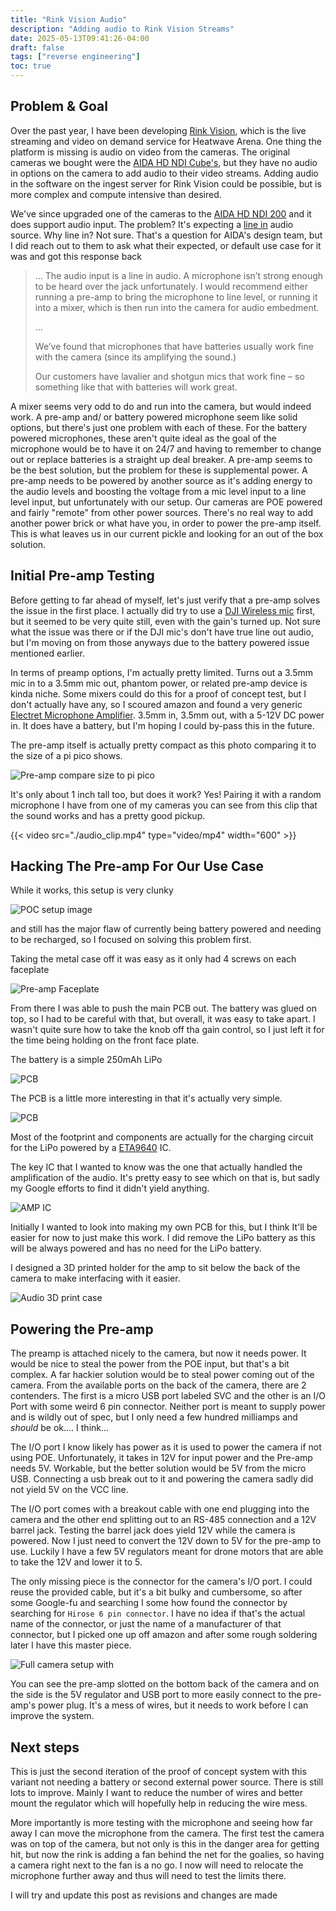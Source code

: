 ```yaml
---
title: "Rink Vision Audio"
description: "Adding audio to Rink Vision Streams"
date: 2025-05-13T09:41:26-04:00
draft: false
tags: ["reverse engineering"]
toc: true
---
```


## Problem & Goal

Over the past year, I have been developing [Rink Vision](https://rinkvision.com/), which is the live streaming and video on demand service for Heatwave Arena. One thing the platform is missing is audio on video from the cameras. The original cameras we bought were the [AIDA HD NDI Cube's](https://aidaimaging.com/hd-ndi-cube/), but they have no audio in options on the camera to add audio to their video streams. Adding audio in the software on the ingest server for Rink Vision could be possible, but is more complex and compute intensive than desired. 

We've since upgraded one of the cameras to the [AIDA HD NDI 200](https://aidaimaging.com/hd-ndi-200/) and it does support audio input. The problem? It's expecting a [line in](https://www.shure.com/en-EU/insights/differences-line-mic-level) audio source. Why line in? Not sure. That's a question for AIDA's design team, but I did reach out to them to ask what their expected, or default use case for it was and got this response back

> ... 
> The audio input is a line in audio. A microphone isn’t strong enough to be heard over the jack unfortunately. I would recommend either running a pre-amp to bring the microphone to line level, or running it into a mixer, which is then run into the camera for audio embedment.
>
> ...
>
> We’ve found that microphones that have batteries usually work fine with the camera (since its amplifying the sound.)
> 
>
> Our customers have lavalier and shotgun mics that work fine – so something like that with batteries will work great.

A mixer seems very odd to do and run into the camera, but would indeed work. A pre-amp and/ or battery powered microphone seem like solid options, but there's just one problem with each of these. For the battery powered microphones, these aren't quite ideal as the goal of the microphone would be to have it on 24/7 and having to remember to change out or replace batteries is a straight up deal breaker. A pre-amp seems to be the best solution, but the problem for these is supplemental power. A pre-amp needs to be powered by another source as it's adding energy to the audio levels and boosting the voltage from a mic level input to a line level input, but unfortunately with our setup. Our cameras are POE powered and fairly "remote" from other power sources. There's no real way to add another power brick or what have you, in order to power the pre-amp itself. This is what leaves us in our current pickle and looking for an out of the box solution.

## Initial Pre-amp Testing
Before getting to far ahead of myself, let's just verify that a pre-amp solves the issue in the first place. I actually did try to use a [DJI Wireless mic](https://www.dji.com/mic-2) first, but it seemed to be very quite still, even with the gain's turned up. Not sure what the issue was there or if the DJI mic's don't have true line out audio, but I'm moving on from those anyways due to the battery powered issue mentioned earlier.

In terms of preamp options, I'm actually pretty limited. Turns out a 3.5mm mic in to a 3.5mm mic out, phantom power, or related pre-amp device is kinda niche. Some mixers could do this for a proof of concept test, but I don't actually have any, so I scoured amazon and found a very generic [Electret Microphone Amplifier](https://www.amazon.com/gp/product/B0D7BWRFZD). 3.5mm in, 3.5mm out, with a 5-12V DC power in. It does have a battery, but I'm hoping I could by-pass this in the future.

The pre-amp itself is actually pretty compact as this photo comparing it to the size of a pi pico shows. 

![Pre-amp compare size to pi pico](./pre-amp-pico-compare.jpg)

It's only about 1 inch tall too, but does it work? Yes! Pairing it with a random microphone I have from one of my cameras you can see from this clip that the sound works and has a pretty good pickup.

{{< video src="./audio_clip.mp4"  type="video/mp4" width="600" >}}

## Hacking The Pre-amp For Our Use Case
While it works, this setup is very clunky

![POC setup image](./poc_setup.jpg)

and still has the major flaw of currently being battery powered and needing to be recharged, so I focused on solving this problem first.

Taking the metal case off it was easy as it only had 4 screws on each faceplate

![Pre-amp Faceplate](./pre-amp_face_plate.jpg)

From there I was able to push the main PCB out. The battery was glued on top, so I had to be careful with that, but overall, it was easy to take apart. I wasn't quite sure how to take the knob off tha gain control, so I just left it for the time being holding on the front face plate.

The battery is a simple 250mAh LiPo 

![PCB](./battery.jpg)

The PCB is a little more interesting in that it's actually very simple. 

![PCB](./pcb.jpg)

Most of the footprint and components are actually for the charging circuit for the LiPo powered by a [ETA9640](https://www.eta-semi.com/wp-content/uploads/2022/03/ETA9640_V1.5.pdf) IC.

The key IC that I wanted to know was the one that actually handled the amplification of the audio. It's pretty easy to see which on that is, but sadly my Google efforts to find it didn't yield anything.

![AMP IC](./amp_ic.jpg)

Initially I wanted to look into making my own PCB for this, but I think It'll be easier for now to just make this work. I did remove the LiPo battery as this will be always powered and has no need for the LiPo battery.

I designed a 3D printed holder for the amp to sit below the back of the camera to make interfacing with it easier.

![Audio 3D print case](./audio-slot-case.PNG)

## Powering the Pre-amp

The preamp is attached nicely to the camera, but now it needs power. It would be nice to steal the power from the POE input, but that's a bit complex. A far hackier solution would be to steal power coming out of the camera. From the available ports on the back of the camera, there are 2 contenders. The first is a micro USB port labeled SVC and the other is an I/O Port with some weird 6 pin connector. Neither port is meant to supply power and is wildly out of spec, but I only need a few hundred milliamps and _should_ be ok.... I think...

The I/O port I know likely has power as it is used to power the camera if not using POE. Unfortunately, it takes in 12V for input power and the Pre-amp needs 5V. Workable, but the better solution would be 5V from the micro USB. Connecting a usb break out to it and powering the camera sadly did not yield 5V on the VCC line.

The I/O port comes with a breakout cable with one end plugging into the camera and the other end splitting out to an RS-485 connection and a 12V barrel jack. Testing the barrel jack does yield 12V while the camera is powered. Now I just need to convert the 12V down to 5V for the pre-amp to use. Luckily I have a few 5V regulators meant for drone motors that are able to take the 12V and lower it to 5.

The only missing piece is the connector for the camera's I/O port. I could reuse the provided cable, but it's a bit bulky and cumbersome, so after some Google-fu and searching I some how found the connector by searching for `Hirose 6 pin connector`. I have no idea if that's the actual name of the connector, or just the name of a manufacturer of that connector, but I picked one up off amazon and after some rough soldering later I have this master piece.

![Full camera setup with](./camera_with_audio_setup.jpg)

You can see the pre-amp slotted on the bottom back of the camera and on the side is the 5V regulator and USB port to more easily connect to the pre-amp's power plug. It's a mess of wires, but it needs to work before I can improve the system.

## Next steps ##

This is just the second iteration of the proof of concept system with this variant not needing a battery or second external power source. There is still lots to improve. Mainly I want to reduce the number of wires and better mount the regulator which will hopefully help in reducing the wire mess.

More importantly is more testing with the microphone and seeing how far away I can move the microphone from the camera. The first test the camera was on top of the camera, but not only is this in the danger area for getting hit, but now the rink is adding a fan behind the net for the goalies, so having a camera right next to the fan is a no go. I now will need to relocate the microphone further away and thus will need to test the limits there.

I will try and update this post as revisions and changes are made
